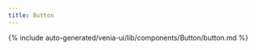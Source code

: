 ```yaml
---
title: Button
---
```


<!--
The reference doc content is generated automatically from the source code.
To update this section, update the doc blocks in the source code
-->

{% include auto-generated/venia-ui/lib/components/Button/button.md %}
